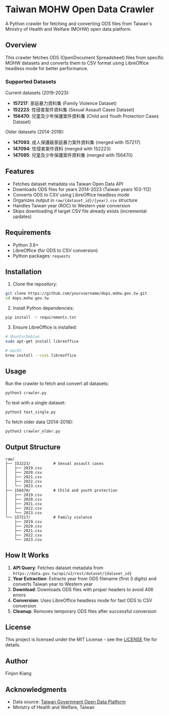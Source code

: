 # Taiwan MOHW Open Data Crawler

A Python crawler for fetching and converting ODS files from Taiwan's Ministry of Health and Welfare (MOHW) open data platform.

## Overview

This crawler fetches ODS (OpenDocument Spreadsheet) files from specific MOHW datasets and converts them to CSV format using LibreOffice headless mode for better performance.

### Supported Datasets

Current datasets (2019-2023):
- **157217**: 家庭暴力資料集 (Family Violence Dataset)
- **152223**: 性侵害案件資料集 (Sexual Assault Cases Dataset)
- **156470**: 兒童及少年保護案件資料集 (Child and Youth Protection Cases Dataset)

Older datasets (2014-2018):
- **147093**: 成人保護級家庭暴力案件資料集 (merged with 157217)
- **147094**: 性侵害案件資料 (merged with 152223)
- **147095**: 兒童及少年保護案件資料集 (merged with 156470)

## Features

- Fetches dataset metadata via Taiwan Open Data API
- Downloads ODS files for years 2014-2023 (Taiwan years 103-112)
- Converts ODS to CSV using LibreOffice headless mode
- Organizes output in `raw/{dataset_id}/{year}.csv` structure
- Handles Taiwan year (ROC) to Western year conversion
- Skips downloading if target CSV file already exists (incremental updates)

## Requirements

- Python 3.6+
- LibreOffice (for ODS to CSV conversion)
- Python packages: `requests`

## Installation

1. Clone the repository:
```bash
git clone https://github.com/yourusername/dops.mohw.gov.tw.git
cd dops.mohw.gov.tw
```

2. Install Python dependencies:
```bash
pip install -r requirements.txt
```

3. Ensure LibreOffice is installed:
```bash
# Ubuntu/Debian
sudo apt-get install libreoffice

# macOS
brew install --cask libreoffice
```

## Usage

Run the crawler to fetch and convert all datasets:

```bash
python3 crawler.py
```

To test with a single dataset:

```bash
python3 test_single.py
```

To fetch older data (2014-2018):

```bash
python3 crawler_older.py
```

## Output Structure

```
raw/
├── 152223/          # Sexual assault cases
│   ├── 2019.csv
│   ├── 2020.csv
│   ├── 2021.csv
│   ├── 2022.csv
│   └── 2023.csv
├── 156470/          # Child and youth protection
│   ├── 2019.csv
│   ├── 2020.csv
│   ├── 2021.csv
│   ├── 2022.csv
│   └── 2023.csv
└── 157217/          # Family violence
    ├── 2019.csv
    ├── 2020.csv
    ├── 2021.csv
    ├── 2022.csv
    └── 2023.csv
```

## How It Works

1. **API Query**: Fetches dataset metadata from `https://data.gov.tw/api/v2/rest/dataset/{dataset_id}`
2. **Year Extraction**: Extracts year from ODS filename (first 3 digits) and converts Taiwan year to Western year
3. **Download**: Downloads ODS files with proper headers to avoid 406 errors
4. **Conversion**: Uses LibreOffice headless mode for fast ODS to CSV conversion
5. **Cleanup**: Removes temporary ODS files after successful conversion

## License

This project is licensed under the MIT License - see the [LICENSE](LICENSE) file for details.

## Author

Finjon Kiang

## Acknowledgments

- Data source: [Taiwan Government Open Data Platform](https://data.gov.tw)
- Ministry of Health and Welfare, Taiwan